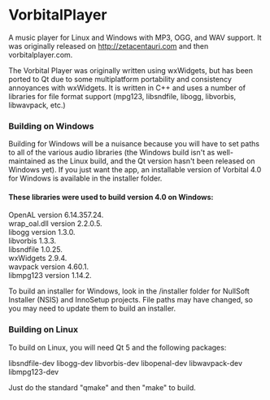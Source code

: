 VorbitalPlayer
==============

A music player for Linux and Windows with MP3, OGG, and WAV support. It was
originally released on http://zetacentauri.com and then vorbitalplayer.com.

The Vorbital Player was originally written using wxWidgets, but has been ported
to Qt due to some multiplatform portability and consistency annoyances with
wxWidgets. It is written in C++ and uses a number of libraries for file format
support (mpg123, libsndfile, libogg, libvorbis, libwavpack, etc.)

### Building on Windows

Building for Windows will be a nuisance because you will have to set paths to
all of the various audio libraries (the Windows build isn't as well-maintained
as the Linux build, and the Qt version hasn't been released on Windows yet). If
you just want the app, an installable version of Vorbital 4.0 for Windows is
available in the installer folder.

#### These libraries were used to build version 4.0 on Windows:

OpenAL version 6.14.357.24.            
wrap_oal.dll version 2.2.0.5.            
libogg version 1.3.0.            
libvorbis 1.3.3.          
libsndfile 1.0.25.          
wxWidgets 2.9.4.          
wavpack version 4.60.1.            
libmpg123 version 1.14.2.        

To build an installer for Windows, look in the /installer folder for NullSoft
Installer (NSIS) and InnoSetup projects. File paths may have changed, so you may
need to update them to build an installer.

### Building on Linux

To build on Linux, you will need Qt 5 and the following packages:

libsndfile-dev
libogg-dev
libvorbis-dev
libopenal-dev
libwavpack-dev
libmpg123-dev

Just do the standard "qmake" and then "make" to build.
